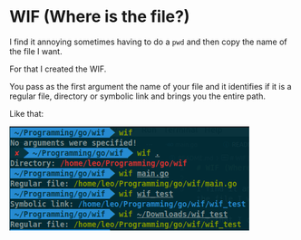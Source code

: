 # WIF (Where is the file?)

I find it annoying sometimes having to do a ```pwd``` and then copy the name of the file I want.

For that I created the WIF. 

You pass as the first argument the name of your file and it identifies if it is a regular file, directory or symbolic link and brings you the entire path.

Like that:

![wif](./screenshot/wif.png)